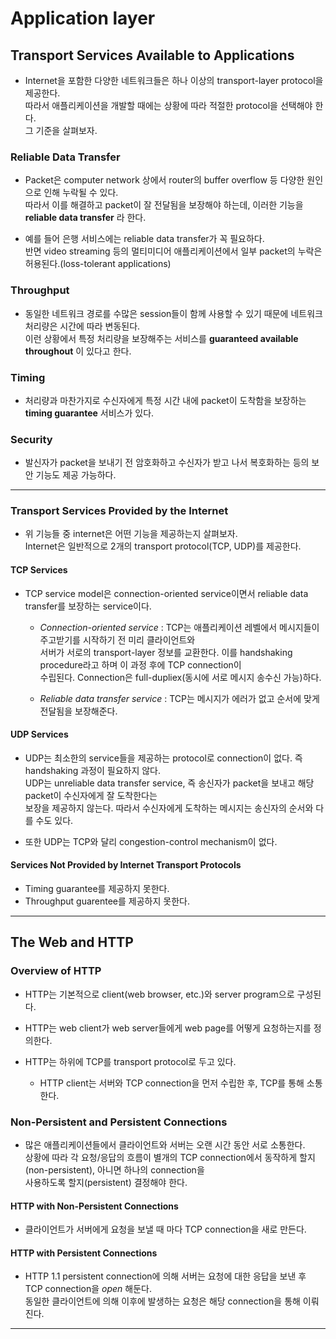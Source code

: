 # Application layer

## Transport Services Available to Applications

- Internet을 포함한 다양한 네트워크들은 하나 이상의 transport-layer protocol을 제공한다.  
  따라서 애플리케이션을 개발할 때에는 상황에 따라 적절한 protocol을 선택해야 한다.  
  그 기준을 살펴보자.

### Reliable Data Transfer

- Packet은 computer network 상에서 router의 buffer overflow 등 다양한 원인으로 인해 누락될 수 있다.  
  따라서 이를 해결하고 packet이 잘 전달됨을 보장해야 하는데, 이러한 기능을 **reliable data transfer** 라 한다.

- 예를 들어 은행 서비스에는 reliable data transfer가 꼭 필요하다.  
  반면 video streaming 등의 멀티미디어 애플리케이션에서 일부 packet의 누락은 허용된다.(loss-tolerant applications)

### Throughput

- 동일한 네트워크 경로를 수많은 session들이 함께 사용할 수 있기 때문에 네트워크 처리량은 시간에 따라 변동된다.  
  이런 상황에서 특정 처리량을 보장해주는 서비스를 **guaranteed available throughout** 이 있다고 한다.

### Timing

- 처리량과 마찬가지로 수신자에게 특정 시간 내에 packet이 도착함을 보장하는 **timing guarantee** 서비스가 있다.

### Security

- 발신자가 packet을 보내기 전 암호화하고 수신자가 받고 나서 복호화하는 등의 보안 기능도 제공 가능하다.

---

### Transport Services Provided by the Internet

- 위 기능들 중 internet은 어떤 기능을 제공하는지 살펴보자.  
  Internet은 일반적으로 2개의 transport protocol(TCP, UDP)를 제공한다.

#### TCP Services

- TCP service model은 connection-oriented service이면서 reliable data transfer를 보장하는 service이다.

  - _Connection-oriented service_ : TCP는 애플리케이션 레벨에서 메시지들이 주고받기를 시작하기 전 미리 클라이언트와  
    서버가 서로의 transport-layer 정보를 교환한다. 이를 handshaking procedure라고 하며 이 과정 후에 TCP connection이  
    수립된다. Connection은 full-dupliex(동시에 서로 메시지 송수신 가능)하다.

  - _Reliable data transfer service_ : TCP는 메시지가 에러가 없고 순서에 맞게 전달됨을 보장해준다.

#### UDP Services

- UDP는 최소한의 service들을 제공하는 protocol로 connection이 없다. 즉 handshaking 과정이 필요하지 않다.  
  UDP는 unreliable data transfer service, 즉 송신자가 packet을 보내고 해당 packet이 수신자에게 잘 도착한다는  
  보장을 제공하지 않는다. 따라서 수신자에게 도착하는 메시지는 송신자의 순서와 다를 수도 있다.

- 또한 UDP는 TCP와 달리 congestion-control mechanism이 없다.

#### Services Not Provided by Internet Transport Protocols

- Timing guarantee를 제공하지 못한다.
- Throughput guarentee를 제공하지 못한다.

---

## The Web and HTTP

### Overview of HTTP

- HTTP는 기본적으로 client(web browser, etc.)와 server program으로 구성된다.

- HTTP는 web client가 web server들에게 web page를 어떻게 요청하는지를 정의한다.

- HTTP는 하위에 TCP를 transport protocol로 두고 있다.

  - HTTP client는 서버와 TCP connection을 먼저 수립한 후, TCP를 통해 소통한다.

### Non-Persistent and Persistent Connections

- 많은 애플리케이션들에서 클라이언트와 서버는 오랜 시간 동안 서로 소통한다.  
  상황에 따라 각 요청/응답의 흐름이 별개의 TCP connection에서 동작하게 할지(non-persistent), 아니면 하나의 connection을  
  사용하도록 할지(persistent) 결정해야 한다.

#### HTTP with Non-Persistent Connections

- 클라이언트가 서버에게 요청을 보낼 때 마다 TCP connection을 새로 만든다.

#### HTTP with Persistent Connections

- HTTP 1.1 persistent connection에 의해 서버는 요청에 대한 응답을 보낸 후 TCP connection을 _open_ 해둔다.  
  동일한 클라이언트에 의해 이후에 발생하는 요청은 해당 connection을 통해 이뤄진다.

---

